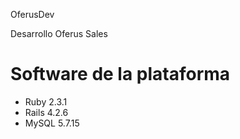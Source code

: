 OferusDev

Desarrollo Oferus Sales


# Software de la plataforma

* Ruby 2.3.1
* Rails 4.2.6
* MySQL 5.7.15
